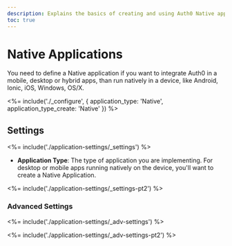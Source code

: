 ```yaml
---
description: Explains the basics of creating and using Auth0 Native applications.
toc: true
---
```

# Native Applications

You need to define a Native application if you want to integrate Auth0 in a mobile, desktop or hybrid apps, than run natively in a device, like Android, Ionic, iOS, Windows, OS/X.

<%= include('./_configure', { application_type: 'Native', application_type_create: 'Native' }) %>

## Settings

<%= include('./application-settings/_settings') %>

- **Application Type**: The type of application you are implementing. For desktop or mobile apps running natively on the device, you'll want to create a Native Application.

<%= include('./application-settings/_settings-pt2') %>

### Advanced Settings

<%= include('./application-settings/_adv-settings') %>

<%= include('./application-settings/_adv-settings-pt2') %>
